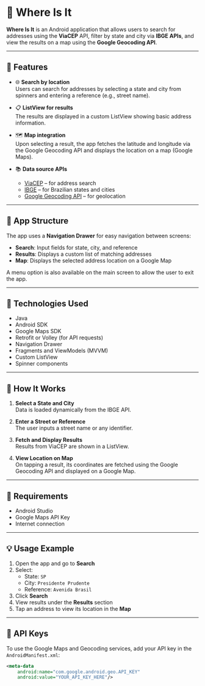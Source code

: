 # 📍 Where Is It

**Where Is It** is an Android application that allows users to search for addresses using the **ViaCEP** API, filter by state and city via **IBGE APIs**, and view the results on a map using the **Google Geocoding API**.

---

## 🚀 Features

- 🌐 **Search by location**  
  Users can search for addresses by selecting a state and city from spinners and entering a reference (e.g., street name).

- 📋 **ListView for results**  
  The results are displayed in a custom ListView showing basic address information.

- 🗺️ **Map integration**  
  Upon selecting a result, the app fetches the latitude and longitude via the Google Geocoding API and displays the location on a map (Google Maps).

- 📚 **Data source APIs**  
  - [ViaCEP](https://viacep.com.br/) – for address search  
  - [IBGE](https://servicodados.ibge.gov.br/) – for Brazilian states and cities  
  - [Google Geocoding API](https://developers.google.com/maps/documentation/geocoding) – for geolocation

---

## 🧭 App Structure

The app uses a **Navigation Drawer** for easy navigation between screens:

- **Search**: Input fields for state, city, and reference
- **Results**: Displays a custom list of matching addresses
- **Map**: Displays the selected address location on a Google Map

A menu option is also available on the main screen to allow the user to exit the app.

---

## 📱 Technologies Used

- Java
- Android SDK
- Google Maps SDK
- Retrofit or Volley (for API requests)
- Navigation Drawer
- Fragments and ViewModels (MVVM)
- Custom ListView
- Spinner components

---

## 🔧 How It Works

1. **Select a State and City**  
   Data is loaded dynamically from the IBGE API.

2. **Enter a Street or Reference**  
   The user inputs a street name or any identifier.

3. **Fetch and Display Results**  
   Results from ViaCEP are shown in a ListView.

4. **View Location on Map**  
   On tapping a result, its coordinates are fetched using the Google Geocoding API and displayed on a Google Map.

---

## 📌 Requirements

- Android Studio
- Google Maps API Key
- Internet connection

---

## 💡 Usage Example

1. Open the app and go to **Search**
2. Select:  
   - State: `SP`  
   - City: `Presidente Prudente`  
   - Reference: `Avenida Brasil`
3. Click **Search**
4. View results under the **Results** section
5. Tap an address to view its location in the **Map**

---

## 🔐 API Keys

To use the Google Maps and Geocoding services, add your API key in the `AndroidManifest.xml`:

```xml
<meta-data
    android:name="com.google.android.geo.API_KEY"
    android:value="YOUR_API_KEY_HERE"/>

